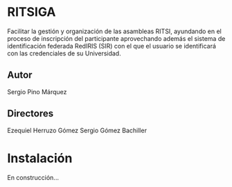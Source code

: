 # RITSIGA

Facilitar la gestión y organización de las asambleas RITSI, 
ayundando en el proceso de inscripción del participante aprovechando 
además el sistema de identificación federada RedIRIS (SIR)  con 
el que el usuario se identificará con las credenciales de su Universidad.


Autor
-------------
Sergio Pino Márquez

Directores
-------------
Ezequiel Herruzo Gómez
Sergio Gómez Bachiller

# Instalación

En construcción...
